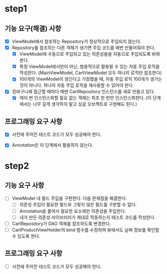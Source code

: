 # step1
## 기능 요구(해결) 사항
- [x] ViewModel에서 참조하는 Repository가 정상적으로 주입되지 않는다.
- [x] Repository를 참조하는 다른 객체가 생기면 주입 코드를 매번 만들어줘야 한다.
    - [x] ViewModel에 수동으로 주입되고 있는 의존성들을 자동으로 주입되도록 바꿔본다.
    - [x] 특정 ViewModel에서만이 아닌, 범용적으로 활용될 수 있는 자동 주입 로직을 작성한다. (MainViewModel, CartViewModel 모두 하나의 로직만 참조한다)
    - [x] 100개의 ViewModel이 생긴다고 가정했을 때, 자동 주입 로직 100개가 생기는 것이 아니다. 하나의 자동 주입 로직을 재사용할 수 있어야 한다.
- [x] 장바구니에 접근할 때마다 매번 CartRepository 인스턴스를 새로 만들고 있다.
    - [x] 여러 번 인스턴스화할 필요 없는 객체는 최초 한 번만 인스턴스화한다. (이 단계에서는 너무 깊게 생각하지 말고 싱글 오브젝트로 구현해도 된다.)

## 프로그래밍 요구 사항
- [x] 사전에 주어진 테스트 코드가 모두 성공해야 한다.
- [x] Annotation은 이 단계에서 활용하지 않는다.


# step2
## 기능 요구 사항
- [ ] ViewModel 내 필드 주입을 구현한다. 
다음 문제점을 해결한다.
   - [ ] 의존성 주입이 필요한 필드와 그렇지 않은 필드를 구분할 수 없다.  
   - [ ] Annotation을 붙여서 필요한 요소에만 의존성을 주입한다.
   - [ ] 내가 만든 의존성 라이브러리가 제대로 작동하는지 테스트 코드를 작성한다.
- [ ] CartRepository가 DAO 객체를 참조하도록 변경한다.
- [ ] CartProductViewHolder의 bind 함수를 수정하여 뷰에서도 날짜 정보를 확인할 수 있도록 한다.
## 프로그래밍 요구 사항
- [ ] 사전에 주어진 테스트 코드가 모두 성공해야 한다.